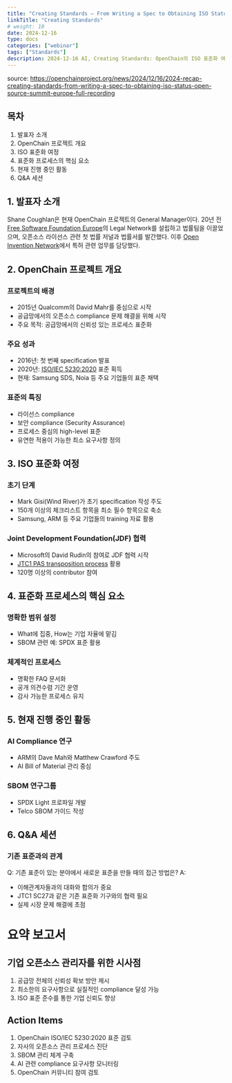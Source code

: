 ```yaml
---
title: "Creating Standards – From Writing a Spec to Obtaining ISO Status"
linkTitle: "Creating Standards"
# weight: 10
date: 2024-12-16
type: docs
categories: ["webinar"]
tags: ["Standards"]
description: 2024-12-16 AI, Creating Standards: OpenChain의 ISO 표준화 여정과 교훈
---
```


source: https://openchainproject.org/news/2024/12/16/2024-recap-creating-standards-from-writing-a-spec-to-obtaining-iso-status-open-source-summit-europe-full-recording


## 목차
1. 발표자 소개
2. OpenChain 프로젝트 개요
3. ISO 표준화 여정
4. 표준화 프로세스의 핵심 요소
5. 현재 진행 중인 활동
6. Q&A 세션

## 1. 발표자 소개
Shane Coughlan은 현재 OpenChain 프로젝트의 General Manager이다. 20년 전 [Free Software Foundation Europe](https://fsfe.org/)의 Legal Network를 설립하고 법률팀을 이끌었으며, 오픈소스 라이선스 관련 첫 법률 저널과 법률서를 발간했다. 이후 [Open Invention Network](https://openinventionnetwork.com/)에서 특허 관련 업무를 담당했다.

## 2. OpenChain 프로젝트 개요

### 프로젝트의 배경
- 2015년 Qualcomm의 David Mahr를 중심으로 시작
- 공급망에서의 오픈소스 compliance 문제 해결을 위해 시작
- 주요 목적: 공급망에서의 신뢰성 있는 프로세스 표준화

### 주요 성과
- 2016년: 첫 번째 specification 발표
- 2020년: [ISO/IEC 5230:2020](https://www.iso.org/standard/81039.html) 표준 획득
- 현재: Samsung SDS, Noia 등 주요 기업들의 표준 채택

### 표준의 특징
- 라이선스 compliance
- 보안 compliance (Security Assurance)
- 프로세스 중심의 high-level 표준
- 유연한 적용이 가능한 최소 요구사항 정의

## 3. ISO 표준화 여정

### 초기 단계
- Mark Gisi(Wind River)가 초기 specification 작성 주도
- 150개 이상의 체크리스트 항목을 최소 필수 항목으로 축소
- Samsung, ARM 등 주요 기업들의 training 자료 활용

### Joint Development Foundation(JDF) 협력
- Microsoft의 David Rudin의 참여로 JDF 협력 시작
- [JTC1 PAS transposition process](https://www.iso.org/deliverables-all.html#TR) 활용
- 120명 이상의 contributor 참여

## 4. 표준화 프로세스의 핵심 요소

### 명확한 범위 설정
- What에 집중, How는 기업 자율에 맡김
- SBOM 관련 예: SPDX 표준 활용

### 체계적인 프로세스
- 명확한 FAQ 문서화
- 공개 의견수렴 기간 운영
- 감사 가능한 프로세스 유지

## 5. 현재 진행 중인 활동

### AI Compliance 연구
- ARM의 Dave Mah와 Matthew Crawford 주도
- AI Bill of Material 관리 중심

### SBOM 연구그룹
- SPDX Light 프로파일 개발
- Telco SBOM 가이드 작성

## 6. Q&A 세션

### 기존 표준과의 관계
Q: 기존 표준이 있는 분야에서 새로운 표준을 만들 때의 접근 방법은?
A: 
- 이해관계자들과의 대화와 합의가 중요
- JTC1 SC27과 같은 기존 표준화 기구와의 협력 필요
- 실제 시장 문제 해결에 초점

# 요약 보고서

## 기업 오픈소스 관리자를 위한 시사점
1. 공급망 전체의 신뢰성 확보 방안 제시
2. 최소한의 요구사항으로 실질적인 compliance 달성 가능
3. ISO 표준 준수를 통한 기업 신뢰도 향상

## Action Items
1. OpenChain ISO/IEC 5230:2020 표준 검토
2. 자사의 오픈소스 관리 프로세스 진단
3. SBOM 관리 체계 구축
4. AI 관련 compliance 요구사항 모니터링
5. OpenChain 커뮤니티 참여 검토
